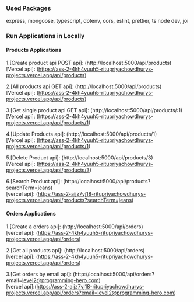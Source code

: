 ### Used Packages
express, mongoose, typescript, dotenv, cors, eslint, prettier, ts node dev, joi

### Run Applications in Locally
#### Products Applications
1.[Create product api POST api]: (http://localhost:5000/api/products)                     
[Vercel api]: (https://ass-2-4kh4yuuh5-ritupriyachowdhurys-projects.vercel.app/api/products)


2.[All products api GET api]: (http://localhost:5000/api/products)                        
[Vercel api]: (https://ass-2-4kh4yuuh5-ritupriyachowdhurys-projects.vercel.app/api/products)



3.[Get single product api  GET api]: (http://localhost:5000/api/products/:1)                           
[Vercel api]: (https://ass-2-4kh4yuuh5-ritupriyachowdhurys-projects.vercel.app/api/products/1)                                                          



4.[Update Products api]: (http://localhost:5000/api/products/1)                                      
[Vercel api]: (https://ass-2-4kh4yuuh5-ritupriyachowdhurys-projects.vercel.app/api/products/1)



5.[Delete Product api]: (http://localhost:5000/api/products/3)                                     
[Vercel api]: (https://ass-2-4kh4yuuh5-ritupriyachowdhurys-projects.vercel.app/api/products/3)

                                                                                                      
6.[Search Product api]: (http://localhost:5000/api/products?searchTerm=jeans)                           
[vercel api]: (https://ass-2-aijz7vj18-ritupriyachowdhurys-projects.vercel.app/api/products?searchTerm=jeans)






#### Orders Applications

1.[Create a orders api]: (http://localhost:5000/api/orders)                                             
[vercel api]: (https://ass-2-4kh4yuuh5-ritupriyachowdhurys-projects.vercel.app/api/orders)



2.[Get all products api]: (http://localhost:5000/api/orders)                                       
[vercel api]: (https://ass-2-4kh4yuuh5-ritupriyachowdhurys-projects.vercel.app/api/orders)



3.[Get orders by email api]: (http://localhost:5000/api/orders?email=level2@programming-hero.com)                                                        
[vercel api]:(https://ass-2-aijz7vj18-ritupriyachowdhurys-projects.vercel.app/api/orders?email=level2@programming-hero.com)

